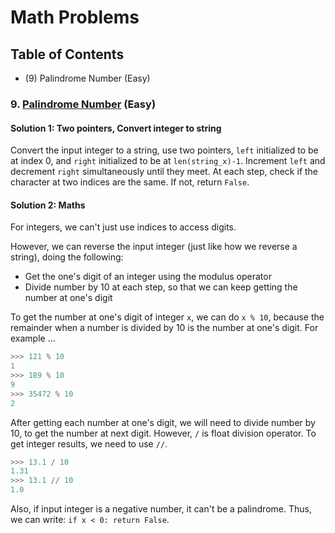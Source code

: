 # Math Problems

## Table of Contents

- (9) Palindrome Number (Easy)

### 9. [Palindrome Number](https://leetcode.com/problems/palindrome-number/description/) (Easy)
#### Solution 1: Two pointers, Convert integer to string
Convert the input integer to a string, use two pointers, `left` initialized to be at index 0, 
and `right` initialized to be at `len(string_x)-1`.
Increment `left` and decrement `right` simultaneously until they meet. At each step, check if the
character at two indices are the same. If not, return `False`.

#### Solution 2: Maths
For integers, we can't just use indices to access digits.

However, we can reverse the input integer (just like how we reverse a string), doing the following:
- Get the one's digit of an integer using the modulus operator
- Divide number by 10 at each step, so that we can keep getting the number at one's digit

To get the number at one's digit of integer `x`, we can do `x % 10`, because the remainder when a number is divided by 10
is the number at one's digit. For example ...
```python
>>> 121 % 10
1
>>> 189 % 10
9
>>> 35472 % 10
2
```

After getting each number at one's digit, we will need to divide number by 10, to get the number at next digit.
However, `/` is float division operator. To get integer results, we need to use `//`.
```python
>>> 13.1 / 10
1.31
>>> 13.1 // 10
1.0
```

Also, if input integer is a negative number, it can't be a palindrome. Thus, we can write: `if x < 0: return False`.


